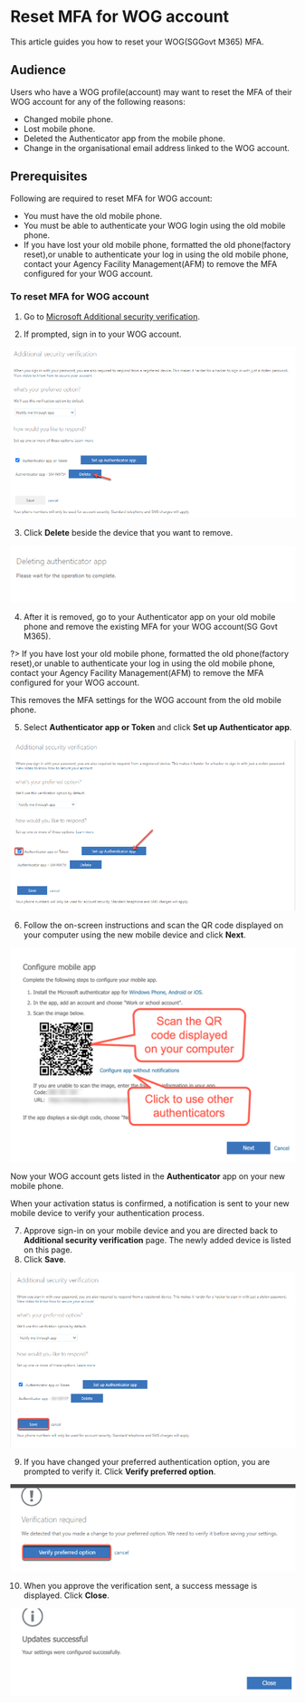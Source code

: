 # Reset MFA for WOG account

This article guides you how to reset your WOG(SGGovt M365) MFA.

## Audience

Users who have a WOG profile(account) may want to reset the MFA of their WOG account for any of the following reasons:

- Changed mobile phone.
- Lost mobile phone.
- Deleted the Authenticator app from the mobile phone.
- Change in the organisational email address linked to the WOG account.


<!--
?>**Note**<br>- You must [Create service request](https://go.gov.sg/techpass-sr) to remove the MFA of your TechPass profile.<br><br>- When the request is processed successfully, you will be able to register a new TechPass MFA profile when you try to sign in again.<br><br>- If you have changed your mobile phone, use your new device to complete these steps. 
-->

## Prerequisites

Following are required to reset MFA for WOG account: 

- You must have the old mobile phone.
- You must be able to authenticate your WOG login using the old mobile phone.
- If you have lost your old mobile phone, formatted the old phone(factory reset),or unable to authenticate your log in using the old mobile phone, contact your Agency Facility Management(AFM) to remove the MFA configured for your WOG account.




 <!--Public officers might have to reset security verification for their WOG account in the following cases:

- Changed the mobile device that was used for security verification.
  - If you have lost your mobile device, contact your Agency Facility Management(AFM) team to remove the MFA configured for your WOG account before proceeding with the instructions on this page. Create a [service request](https://go.gov.sg/techpass-sr) to remove MFA configured for your TechPass account and then [reset your verification for TechPass](reset-techpass-mfa-for-new-device) in the new device.
- Deleted the Authenticator app from their mobile device.
- If public officers are transferred to a different agency, they can sign up for a new TechPass account while the old account to be terminated by their previous agency-->

### To reset MFA for WOG account

1. Go to [Microsoft Additional security verification](https://account.activedirectory.windowsazure.com/proofup.aspx). 

2. If prompted, sign in to your WOG account.

<kbd>![delete-old-device](assets/images/security-verification-for-wog/reset-wog-mfa/delete-old-device.png)</kbd>

3. Click **Delete** beside the device that you want to remove.

<kbd>![deletion-in-progress](assets/images/security-verification-for-wog/reset-wog-mfa/deletion-in-progress.png)</kbd>

4. After it is removed, go to your Authenticator app on your old mobile phone and remove the existing MFA for your WOG account(SG Govt M365).

?> If you have lost your old mobile phone, formatted the old phone(factory reset),or unable to authenticate your log in using the old mobile phone, contact your Agency Facility Management(AFM) to remove the MFA configured for your WOG account.

This removes the MFA settings for the WOG account from the old mobile phone.

5. Select **Authenticator app or Token** and click **Set up Authenticator app**.

<kbd>![after-verification](assets/images/security-verification-for-wog/reset-wog-mfa/after-verification.png)</kbd>

6. Follow the on-screen instructions and scan the QR code displayed on your computer using the new mobile device and click **Next**.

<kbd>![scan-qr-code](assets/images/security-verification-for-wog/reset-wog-mfa/scan-qr-code-updated.png)</kbd>

Now your WOG account gets listed in the **Authenticator** app on your new mobile phone. 

When your activation status is confirmed, a notification is sent to your new mobile device to verify your authentication process.

7. Approve sign-in on your mobile device and you are directed back to **Additional security verification** page. The newly added device is listed on this page.
8. Click **Save**.

<kbd>![](assets/images/security-verification-for-wog/reset-wog-mfa/save-new-device.png)</kbd>

9. If you have changed your preferred authentication option, you are prompted to verify it. Click **Verify preferred option**.

<kbd>![](assets/images/security-verification-for-wog/reset-wog-mfa/verification-required.png)</kbd>

10. When you approve the verification sent, a success message is displayed. Click **Close**.

<kbd>![](assets/images/security-verification-for-wog/reset-wog-mfa/reset-successful.png)</kbd>




